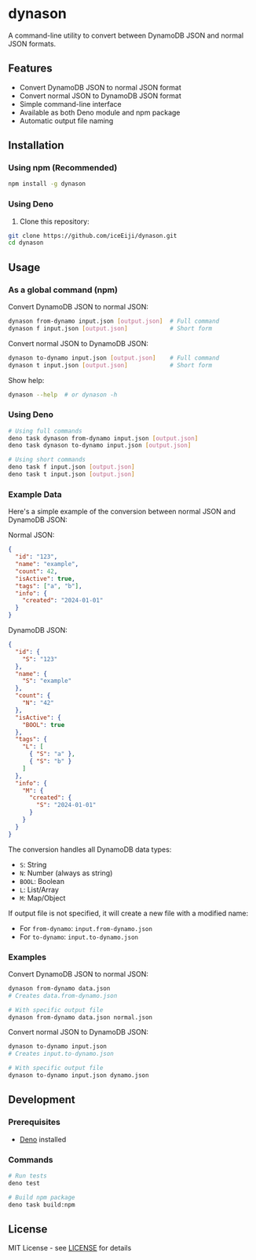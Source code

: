 # dynason

A command-line utility to convert between DynamoDB JSON and normal JSON formats.

## Features

- Convert DynamoDB JSON to normal JSON format
- Convert normal JSON to DynamoDB JSON format
- Simple command-line interface
- Available as both Deno module and npm package
- Automatic output file naming

## Installation

### Using npm (Recommended)

```bash
npm install -g dynason
```

### Using Deno

1. Clone this repository:
```bash
git clone https://github.com/iceEiji/dynason.git
cd dynason
```

## Usage

### As a global command (npm)

Convert DynamoDB JSON to normal JSON:
```bash
dynason from-dynamo input.json [output.json]  # Full command
dynason f input.json [output.json]            # Short form
```

Convert normal JSON to DynamoDB JSON:
```bash
dynason to-dynamo input.json [output.json]    # Full command
dynason t input.json [output.json]            # Short form
```

Show help:
```bash
dynason --help  # or dynason -h
```

### Using Deno

```bash
# Using full commands
deno task dynason from-dynamo input.json [output.json]
deno task dynason to-dynamo input.json [output.json]

# Using short commands
deno task f input.json [output.json]
deno task t input.json [output.json]
```

### Example Data

Here's a simple example of the conversion between normal JSON and DynamoDB JSON:

Normal JSON:
```json
{
  "id": "123",
  "name": "example",
  "count": 42,
  "isActive": true,
  "tags": ["a", "b"],
  "info": {
    "created": "2024-01-01"
  }
}
```

DynamoDB JSON:
```json
{
  "id": {
    "S": "123"
  },
  "name": {
    "S": "example"
  },
  "count": {
    "N": "42"
  },
  "isActive": {
    "BOOL": true
  },
  "tags": {
    "L": [
      { "S": "a" },
      { "S": "b" }
    ]
  },
  "info": {
    "M": {
      "created": {
        "S": "2024-01-01"
      }
    }
  }
}
```

The conversion handles all DynamoDB data types:
- `S`: String
- `N`: Number (always as string)
- `BOOL`: Boolean
- `L`: List/Array
- `M`: Map/Object

If output file is not specified, it will create a new file with a modified name:
- For `from-dynamo`: `input.from-dynamo.json`
- For `to-dynamo`: `input.to-dynamo.json`

### Examples

Convert DynamoDB JSON to normal JSON:
```bash
dynason from-dynamo data.json
# Creates data.from-dynamo.json

# With specific output file
dynason from-dynamo data.json normal.json
```

Convert normal JSON to DynamoDB JSON:
```bash
dynason to-dynamo input.json
# Creates input.to-dynamo.json

# With specific output file
dynason to-dynamo input.json dynamo.json
```

## Development

### Prerequisites

- [Deno](https://deno.land/) installed

### Commands

```bash
# Run tests
deno test

# Build npm package
deno task build:npm
```

## License

MIT License - see [LICENSE](LICENSE) for details
